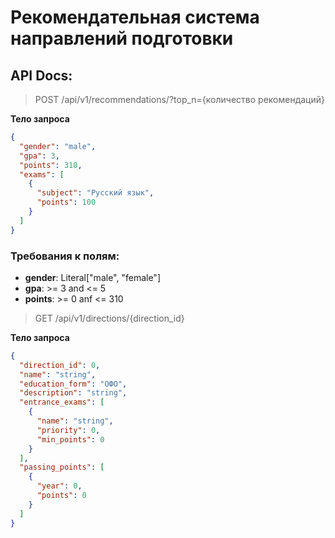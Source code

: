 # Рекомендательная система направлений подготовки

## API Docs:

> POST /api/v1/recommendations/?top_n={количество рекомендаций}

<b>Тело запроса</b></br>
```json
{
  "gender": "male",
  "gpa": 3,
  "points": 310,
  "exams": [
    {
      "subject": "Русский язык",
      "points": 100
    }
  ]
}
```
### Требования к полям:
 * <b>gender</b>: Literal["male", "female"] </br>
 * <b>gpa</b>: >= 3 and <= 5 </br>
 * <b>points</b>: >= 0 anf <= 310


> GET /api/v1/directions/{direction_id}

<b>Тело запроса</b></br>
```json
{
  "direction_id": 0,
  "name": "string",
  "education_form": "ОФО",
  "description": "string",
  "entrance_exams": [
    {
      "name": "string",
      "priority": 0,
      "min_points": 0
    }
  ],
  "passing_points": [
    {
      "year": 0,
      "points": 0
    }
  ]
}
```
